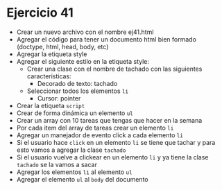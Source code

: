 # Ejercicio 41

* Crear un nuevo archivo con el nombre ej41.html
* Agregar el código para tener un documento html bien formado (doctype, html, head, body, etc)
* Agregar la etiqueta style
* Agregar el siguiente estilo en la etiqueta style:
  * Crear una clase con el nombre de tachado con las siguientes caracteristicas:
    * Decorado de texto: tachado
  * Seleccionar todos los elementos `li`
    * Cursor: pointer
* Crear la etiqueta `script`
* Crear de forma dinámica un elemento `ul`
* Crear un array con 10 tareas que tengas que hacer en la semana
* Por cada item del array de tareas crear un elemento `li`
* Agregar un manejador de evento click a cada elemento `li`
* Si el usuario hace `click` en un elemento `li` se tiene que tachar y para esto vamos a agregar la clase `tachado`
* Si el usuario vuelve a clickear en un elemento `li` y ya tiene la clase `tachado` se la vamos a sacar
* Agregar los elementos `li` al elemento `ul`
* Agregar el elemento `ul` al `body` del documento

